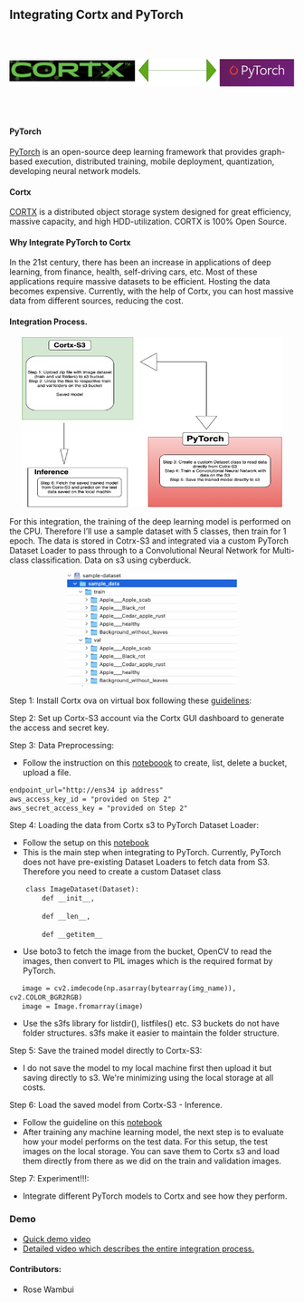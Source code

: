 ## Integrating Cortx and PyTorch
<br>
<br>

<p align="center">
  <img src="src/connect.png">
</p>

<br>
<br>

#### PyTorch
[PyTorch](https://pytorch.org/) is an open-source deep learning framework that provides graph-based execution, distributed training, mobile deployment, quantization, developing neural network models.

#### Cortx
[CORTX](https://www.seagate.com/em/en/products/storage/object-storage-software/) is a distributed object storage system designed for great efficiency, massive capacity, and high HDD-utilization. CORTX is 100% Open Source.


#### Why Integrate PyTorch to Cortx
In the 21st century, there has been an increase in applications of deep learning, from finance, health, self-driving cars, etc. Most of these applications require massive datasets to be efficient. Hosting the data becomes expensive. Currently, with the help of  Cortx, you can host massive data from different sources, reducing the cost.


#### Integration Process.

<p align="center">
  <img width="460" height="300" src="src/integration.png">
</p>

For this integration, the training of the deep learning model is performed on the CPU. Therefore I’ll use a sample dataset with 5 classes, then train for 1 epoch. The data is stored in Cotrx-S3 and integrated via a custom PyTorch Dataset Loader to pass through to a Convolutional Neural Network for Multi-class classification.
Data on s3 using cyberduck.



<p align="center">
  <img width="300" height="200" src="src/cyberduck.png">
</p>




Step 1: Install Cortx ova on virtual box following these [guidelines](https://github.com/Seagate/cortx/blob/main/doc/ova/1.0.4/CORTX_on_Open_Virtual_Appliance.rst):

Step 2: Set up Cortx-S3 account via the Cortx GUI dashboard to generate the access and secret key.

Step 3: Data Preprocessing:

- Follow the instruction on this [noteboook](Cortx-PyTroch%20Integration%20-%20%201-Data%20Preprocessing.ipynb)  to create, list, delete a bucket, upload a file.

```
endpoint_url="http://ens34 ip address"
aws_access_key_id = "provided on Step 2"
aws_secret_access_key = "provided on Step 2"
```



Step 4: Loading the data from Cortx s3 to PyTorch Dataset Loader:

- Follow the setup on this [notebook](Cortx-PyTroch%20Integration%20-%20%202%2C%20Loading%20%20Data%20from%20Cotrx-S3%20and%20Train%20the%20model.ipynb) 
- This is the main step when integrating to PyTorch. Currently, PyTorch does not have pre-existing Dataset Loaders to fetch data from S3. Therefore you need to create a custom Dataset class
```
    class ImageDataset(Dataset):
        def __init__, 
        
        def __len__,
        
        def __getitem__
```
- Use boto3 to fetch the image from the bucket, OpenCV to read the images, then convert to PIL images which is the required format by PyTorch.

```img_name = my_bucket.Object(key).get().get('Body').read()
   image = cv2.imdecode(np.asarray(bytearray(img_name)), cv2.COLOR_BGR2RGB)
   image = Image.fromarray(image)
   ```
- Use the s3fs library for listdir(), listfiles() etc. S3 buckets do not have folder structures. s3fs make it easier to maintain the folder structure.


Step 5: Save the trained model directly to Cortx-S3:
- I do not save the model to my local machine first then upload it but saving directly to s3. We're minimizing using the local storage at all costs.


Step 6: Load the saved model from Cortx-S3 - Inference.
- Follow the guideline on this [notebook](Cortx-PyTroch%20Integration%20-%20%203%2C%20Load%20trained%20model%20from%20Cotrx-S3%20for%20Inference%20.ipynb)
- After training any machine learning model, the next step is to evaluate how your model performs on the test data. 
For this setup, the test images on the local storage. You can save them to Cortx s3 and load them directly from there as we did on the train and validation images.


Step 7: Experiment!!!:
 - Integrate different PyTorch models to Cortx and see how they perform.
 

### Demo
- [Quick demo video](https://vimeo.com/542200459)
- [Detailed video which describes the entire integration process.](https://vimeo.com/542193184)

#### Contributors:
- Rose Wambui



